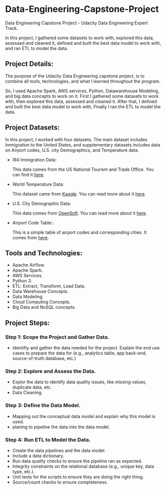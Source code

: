 # Data-Engineering-Capstone-Project
Data Engineering Capstone Project - Udacity Data Engineering Expert Track.

In this project, I gathered some datasets to work with, explored this data, assessed and cleaned it, defined and built the best data model to work with, and ran ETL to model the data.


## Project Details:

The purpose of the Udacity Data Engineering capstone project, is to combine all tools, technologies, and what I learned throughout the program.

So, I used Apache Spark, AWS services, Python, Datawarehouse Modeling, and big data concepts to work on it. First I gathered some datasets to work with, then explored this data, assessed and cleaned it. After that, I defined and built the best data model to work with, Finally I ran the ETL to model the data.


## Project Datasets:

In this project, I worked with four datasets.
The main dataset includes Immigration to the United States, and supplementary datasets includes data on Airport codes, U.S. city Demographics, and Temperature data. 


- I94 Immigration Data:

  This data comes from the US National Tourism and Trade Office. You can find it [here](https://travel.trade.gov/research/reports/i94/historical/2016.html). 
  
- World Temperature Data:
  
  This dataset came from [Kaggle](https://www.kaggle.com/datasets). You can read more about it [here](https://www.kaggle.com/berkeleyearth/climate-change-earth-surface-temperature-data).
  
- U.S. City Demographic Data:

  This data comes from [OpenSoft](https://www.opensoft.pt/en/). You can read more about it [here](https://public.opendatasoft.com/explore/dataset/us-cities-demographics/export/).
  
- Airport Code Table::

  This is a simple table of airport codes and corresponding cities. It comes from [here](https://datahub.io/core/airport-codes#data).
    

## Tools and Technologies:

- Apache Airflow.
- Apache Spark.
- AWS Services.
- Python 3.
- ETL: Extract, Transform, Load Data.
- Data Warehouse Concepts.
- Data Modeling.
- Cloud Computing Concepts.
- Big Data and NoSQL concepts.


## Project Steps:

### Step 1: Scope the Project and Gather Data.

- Identifiy and gather the data needed for the project.
Explain the end use cases to prepare the data for (e.g., analytics table, app back-end, source-of-truth database, etc.)

### Step 2: Explore and Assess the Data.

- Explor the data to identify data quality issues, like missing values, duplicate data, etc.
- Data Cleaning.

### Step 3: Define the Data Model.

- Mapping out the conceptual data model and explain why this model is used.
- planing to pipeline the data into the data model.

### Step 4: Run ETL to Model the Data.

- Create the data pipelines and the data model.
- Include a data dictionary.
- Run data quality checks to ensure the pipeline ran as expected.
- Integrity constraints on the relational database (e.g., unique key, data type, etc.).
- Unit tests for the scripts to ensure they are doing the right thing.
- Source/count checks to ensure completeness.
